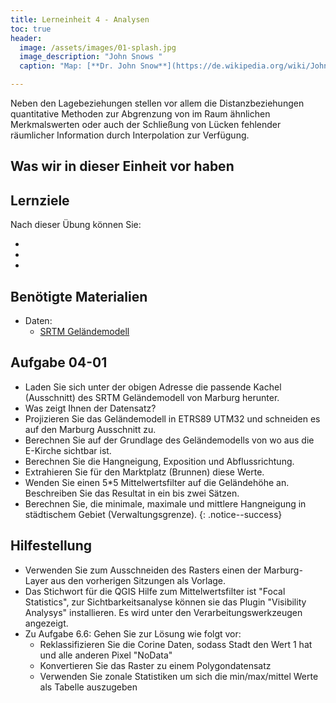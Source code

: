 ```yaml
---
title: Lerneinheit 4 - Analysen
toc: true
header:
  image: /assets/images/01-splash.jpg
  image_description: "John Snows "
  caption: "Map: [**Dr. John Snow**](https://de.wikipedia.org/wiki/John_Snow_(Mediziner)) [Wellcome Library via wikimedia](https://w.wiki/QtV)"

---
```

Neben den Lagebeziehungen stellen vor allem die Distanzbeziehungen quantitative Methoden zur Abgrenzung von im Raum ähnlichen Merkmalswerten oder auch der Schließung von Lücken fehlender räumlicher Information durch Interpolation zur Verfügung.


 <!--more-->

## Was wir in dieser Einheit vor haben


## Lernziele 

Nach dieser Übung können Sie:

  *  
  *  
  *  


## Benötigte Materialien

* Daten:
  * [SRTM Geländemodell](http://srtm.csi.cgiar.org/SELECTION/inputCoord.asp)




## Aufgabe 04-01


*   Laden Sie sich unter der obigen Adresse die passende Kachel (Ausschnitt) des SRTM Geländemodell von Marburg herunter. 
*   Was zeigt Ihnen der Datensatz?
*   Projizieren Sie das Geländemodell in ETRS89 UTM32 und schneiden es auf den Marburg Ausschnitt zu.
*   Berechnen Sie auf der Grundlage des Geländemodells von wo aus die E-Kirche sichtbar ist.
*   Berechnen Sie die Hangneigung, Exposition und Abflussrichtung. 
*   Extrahieren Sie für den Marktplatz (Brunnen) diese Werte.
*   Wenden Sie einen 5*5 Mittelwertsfilter auf die Geländehöhe an. Beschreiben Sie das Resultat in ein bis zwei Sätzen. 
*   Berechnen Sie, die minimale, maximale und mittlere Hangneigung in städtischem Gebiet (Verwaltungsgrenze). 
{: .notice--success}

## Hilfestellung 

*  Verwenden Sie zum Ausschneiden des Rasters einen der Marburg-Layer aus den vorherigen Sitzungen als Vorlage.
*  Das Stichwort für die QGIS Hilfe zum Mittelwertsfilter ist "Focal Statistics", zur Sichtbarkeitsanalyse können sie das Plugin "Visibility Analysys" installieren. Es wird unter den Verarbeitungswerkzeugen angezeigt.
  * Zu Aufgabe 6.6: Gehen Sie zur Lösung wie folgt vor:
      * Reklassifizieren Sie die Corine Daten, sodass Stadt den Wert 1 hat und alle anderen Pixel "NoData"
      * Konvertieren Sie das Raster zu einem Polygondatensatz
      * Verwenden Sie zonale Statistiken um sich die min/max/mittel Werte als Tabelle auszugeben 

